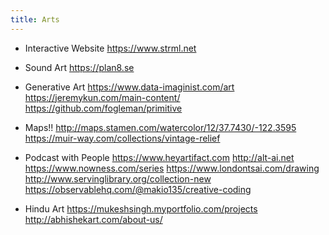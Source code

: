 ```yaml
---
title: Arts
---
```


- Interactive Website
 https://www.strml.net
 
 - Sound Art
 https://plan8.se
 
 - Generative Art
 https://www.data-imaginist.com/art
 https://jeremykun.com/main-content/
 https://github.com/fogleman/primitive
 
 - Maps!!
 http://maps.stamen.com/watercolor/12/37.7430/-122.3595
 https://muir-way.com/collections/vintage-relief

 - Podcast with People
 https://www.heyartifact.com
 http://alt-ai.net
 https://www.nowness.com/series
 https://www.londontsai.com/drawing
 http://www.servinglibrary.org/collection-new
 https://observablehq.com/@makio135/creative-coding
 
 - Hindu Art
 https://mukeshsingh.myportfolio.com/projects
 http://abhishekart.com/about-us/
 
 

